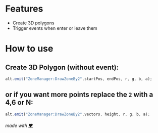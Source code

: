 # Features
* Create 3D polygons
* Trigger events when enter or leave them

# How to use
## Create 3D Polygon (without event):
```js
alt.emit("ZoneManager:DrawZoneBy2",startPos, endPos, r, g, b, a);
```
## or if you want more points replace the `2` with a 4,6 or N:
```js
alt.emit("ZoneManager:DrawZoneBy2",vectors, height, r, g, b, a);
```

###### made with [❤](https://www.youtube.com/watch?v=XWFttsqzfcg)
